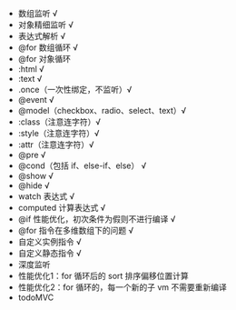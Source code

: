 - 数组监听 √
- 对象精细监听 √
- 表达式解析 √
- @for 数组循环 √
- @for 对象循环
- :html √
- :text √
- .once（一次性绑定，不监听）√
- @event √
- @model（checkbox、radio、select、text）√
- :class（注意连字符）√
- :style（注意连字符）√
- :attr（注意连字符）√
- @pre √
- @cond（包括 if、else-if、else） √
- @show √
- @hide √
- watch 表达式 √
- computed 计算表达式 √
- @if 性能优化，初次条件为假则不进行编译 √
- @for 指令在多维数组下的问题 √
- 自定义实例指令 √
- 自定义静态指令 √
- 深度监听
- 性能优化1：for 循环后的 sort 排序偏移位置计算
- 性能优化2：for 循环的，每一个新的子 vm 不需要重新编译
- todoMVC

